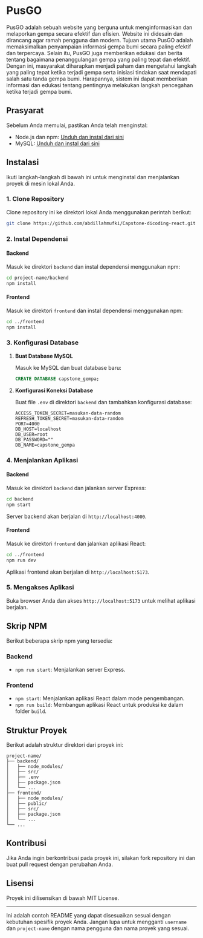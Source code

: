 # PusGO

PusGO adalah sebuah website yang berguna untuk menginformasikan dan melaporkan gempa secara efektif dan efisien. Website ini didesain dan dirancang agar ramah pengguna dan modern. Tujuan utama PusGO adalah memaksimalkan penyampaian informasi gempa bumi secara paling efektif dan terpercaya. Selain itu, PusGO juga memberikan edukasi dan berita tentang bagaimana penanggulangan gempa yang paling tepat dan efektif. Dengan ini, masyarakat diharapkan menjadi paham dan mengetahui langkah yang paling tepat ketika terjadi gempa serta inisiasi tindakan saat mendapati salah satu tanda gempa bumi. Harapannya, sistem ini dapat memberikan informasi dan edukasi tentang pentingnya melakukan langkah pencegahan ketika terjadi gempa bumi.

## Prasyarat

Sebelum Anda memulai, pastikan Anda telah menginstal:

- Node.js dan npm: [Unduh dan instal dari sini](https://nodejs.org/)
- MySQL: [Unduh dan instal dari sini](https://dev.mysql.com/downloads/)

## Instalasi

Ikuti langkah-langkah di bawah ini untuk menginstal dan menjalankan proyek di mesin lokal Anda.

### 1. Clone Repository

Clone repository ini ke direktori lokal Anda menggunakan perintah berikut:

```bash
git clone https://github.com/abdillahmufki/Capstone-dicoding-react.git
```

### 2. Instal Dependensi

#### Backend

Masuk ke direktori `backend` dan instal dependensi menggunakan npm:

```bash
cd project-name/backend
npm install
```

#### Frontend

Masuk ke direktori `frontend` dan instal dependensi menggunakan npm:

```bash
cd ../frontend
npm install
```

### 3. Konfigurasi Database

1. **Buat Database MySQL**

   Masuk ke MySQL dan buat database baru:

   ```sql
   CREATE DATABASE capstone_gempa;
   ```

2. **Konfigurasi Koneksi Database**

   Buat file `.env` di direktori `backend` dan tambahkan konfigurasi database:

   ```
   ACCESS_TOKEN_SECRET=masukan-data-random
   REFRESH_TOKEN_SECRET=masukan-data-random
   PORT=4000
   DB_HOST=localhost
   DB_USER=root
   DB_PASSWORD=""
   DB_NAME=capstone_gempa
   ```

### 4. Menjalankan Aplikasi

#### Backend

Masuk ke direktori `backend` dan jalankan server Express:

```bash
cd backend
npm start
```

Server backend akan berjalan di `http://localhost:4000`.

#### Frontend

Masuk ke direktori `frontend` dan jalankan aplikasi React:

```bash
cd ../frontend
npm run dev
```

Aplikasi frontend akan berjalan di `http://localhost:5173`.

### 5. Mengakses Aplikasi

Buka browser Anda dan akses `http://localhost:5173` untuk melihat aplikasi berjalan.

## Skrip NPM

Berikut beberapa skrip npm yang tersedia:

### Backend

- `npm run start`: Menjalankan server Express.

### Frontend

- `npm start`: Menjalankan aplikasi React dalam mode pengembangan.
- `npm run build`: Membangun aplikasi React untuk produksi ke dalam folder `build`.

## Struktur Proyek

Berikut adalah struktur direktori dari proyek ini:

```
project-name/
├── backend/
│   ├── node_modules/
│   ├── src/
│   ├── .env
│   ├── package.json
│   └── ...
├── frontend/
│   ├── node_modules/
│   ├── public/
│   ├── src/
│   ├── package.json
│   └── ...
└── ...
```

## Kontribusi

Jika Anda ingin berkontribusi pada proyek ini, silakan fork repository ini dan buat pull request dengan perubahan Anda.

## Lisensi

Proyek ini dilisensikan di bawah MIT License.

---

Ini adalah contoh README yang dapat disesuaikan sesuai dengan kebutuhan spesifik proyek Anda. Jangan lupa untuk mengganti `username` dan `project-name` dengan nama pengguna dan nama proyek yang sesuai.
